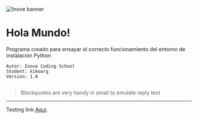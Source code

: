 ![Inove banner](inove.jpg)

# Hola Mundo!
Programa creado para ensayar el correcto funcionamiento del entorno de instalación Python

```
Autor: Inove Coding School
Student: kikoarg
Version: 1.0


```


> Blockquotes are very handy in email to emulate reply text



***
Testing link [Aqui](README.md).